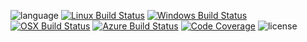 ![language](https://img.shields.io/badge/language-C%2B%2B17-red.svg?style=for-the-badge)
[![Linux Build Status](https://img.shields.io/circleci/project/github/bluescarni/obake/master.svg?style=for-the-badge)](https://circleci.com/gh/bluescarni/obake)
[![Windows Build Status](https://img.shields.io/appveyor/ci/bluescarni/obake/master.svg?logo=appveyor&style=for-the-badge)](https://ci.appveyor.com/project/bluescarni/obake)
[![OSX Build Status](https://img.shields.io/travis/bluescarni/obake/master.svg?logo=travis&style=for-the-badge)](https://travis-ci.org/bluescarni/obake)
[![Azure Build Status](https://img.shields.io/azure-devops/build/bluescarni/5a575445-7600-4997-8eb8-b88492a4e8f2/3?style=for-the-badge)](https://dev.azure.com/bluescarni/obake/_build?definitionId=3)
[![Code Coverage](https://img.shields.io/codecov/c/github/bluescarni/obake.svg?style=for-the-badge)](https://codecov.io/github/bluescarni/obake?branch=master)
![license](https://img.shields.io/badge/license-MPL2-blue.svg?style=for-the-badge)
